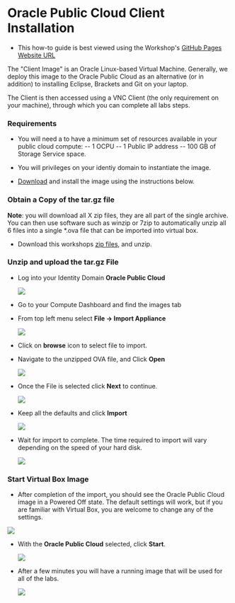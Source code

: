 # Oracle Public Cloud Client Installation

- This how-to guide is best viewed using the Workshop's [GitHub Pages Website URL](https://pcdavies.github.io/ClientImageSetup/)

The "Client Image" is an Oracle Linux-based Virtual Machine.  Generally, we deploy this image to the Oracle Public Cloud as an alternative (or in addition) to installing Eclipse, Brackets and Git on your laptop.

The Client is then accessed using a VNC Client (the only requirement on your machine), through which you can complete all labs steps.

### Requirements

- You will need a to have a minimum set of resources available in your public cloud compute:
-- 1 OCPU
-- 1 Public IP address
-- 100 GB of Storage Service space.

- You will privileges on your identiy domain to instantiate the image.

- [Download](https://www.virtualbox.org/wiki/Downloads) and install the image using the instructions below. 

### Obtain a Copy of the tar.gz file

**Note**: you will download all X zip files, they are all part of the single archive. You can then use software such as winzip or 7zip to automatically unzip all 6 files into a single *.ova file that can be imported into virtual box. 

- Download this workshops [zip files](https://publicdocs-corp.documents.us2.oraclecloud.com/documents/link...77E4725F3/_VM), and unzip.



### Unzip and upload the tar.gz File

- Log into your Identity Domain **Oracle Public Cloud**

    ![](images/studentguide/Images01-Compute.png)

- Go to your Compute Dashboard and find the images tab 


- From top left menu select **File -> Import Appliance**

    ![](images/studentguide/Compute_OPC_-_Instances_images.png)

- Click on **browse** icon to select file to import.

- Navigate to the unzipped OVA file, and Click **Open**

    ![](images/studentguide/Picture24.png)

- Once the File is selected click **Next** to continue.

    ![](images/studentguide/Picture25.png)

- Keep all the defaults and click **Import**

    ![](images/studentguide/Picture26.png)

- Wait for import to complete. The time required to import will vary depending on the speed of your hard disk.

    ![](images/studentguide/Picture27.png)

### Start Virtual Box Image

- After completion of the import, you should see the Oracle Public Cloud image in a Powered Off state. The default settings will work, but if you are familiar with Virtual Box, you are welcome to change any of the settings.

![](images/studentguide/Picture28.png)

- With the **Oracle Public Cloud** selected, click **Start**.

    ![](images/studentguide/Picture29.png)

- After a few minutes you will have a running image that will be used for all of the labs.

    ![](images/studentguide/Picture30.png)